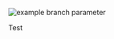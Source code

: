 ![example branch parameter](https://github.com/duckin1/yamdb_final/actions/workflows/yamdb_workflow.yml/badge.svg)

Test